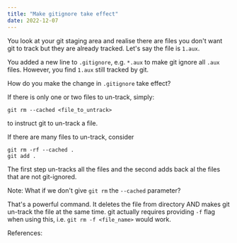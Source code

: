 ```yaml
---
title: "Make gitignore take effect"
date: 2022-12-07
---
```

You look at your git staging area and
realise there are files you don't want git to track 
but they are already tracked. Let's say the file is `1.aux`.

You added a new line
to `.gitignore`, e.g. `*.aux` to make git ignore all `.aux` files.
However, you find `1.aux` still tracked by git.  

How do you make the change in `.gitignore` take effect?

If there is only one or two files to un-track, simply:
```shell
git rm --cached <file_to_untrack>
```
to instruct git to un-track a file.


If there are many files to un-track, consider
```shell
git rm -rf --cached .
git add .
```
The first step un-tracks all the files and the second adds back al the files that are not git-ignored.

Note:
What if we don't give `git rm` the `--cached` parameter?

That's a powerful command. 
It deletes the file from directory AND makes git un-track the file at the same time.
git actually requires providing `-f` flag when using this, i.e.
`git rm -f <file_name>` would work.


References:

[1]: [sidecode.io](https://sidecode.io/dev-blog/making-gitignore-to-take-effect-gitignore-is-not-working/)

[2]: [careerkarma.com](https://careerkarma.com/blog/git-rm/#:~:text=The%20Git%20rm%20%E2%80%93cached%20flag,index%20tracking%20your%20Git%20project.)

